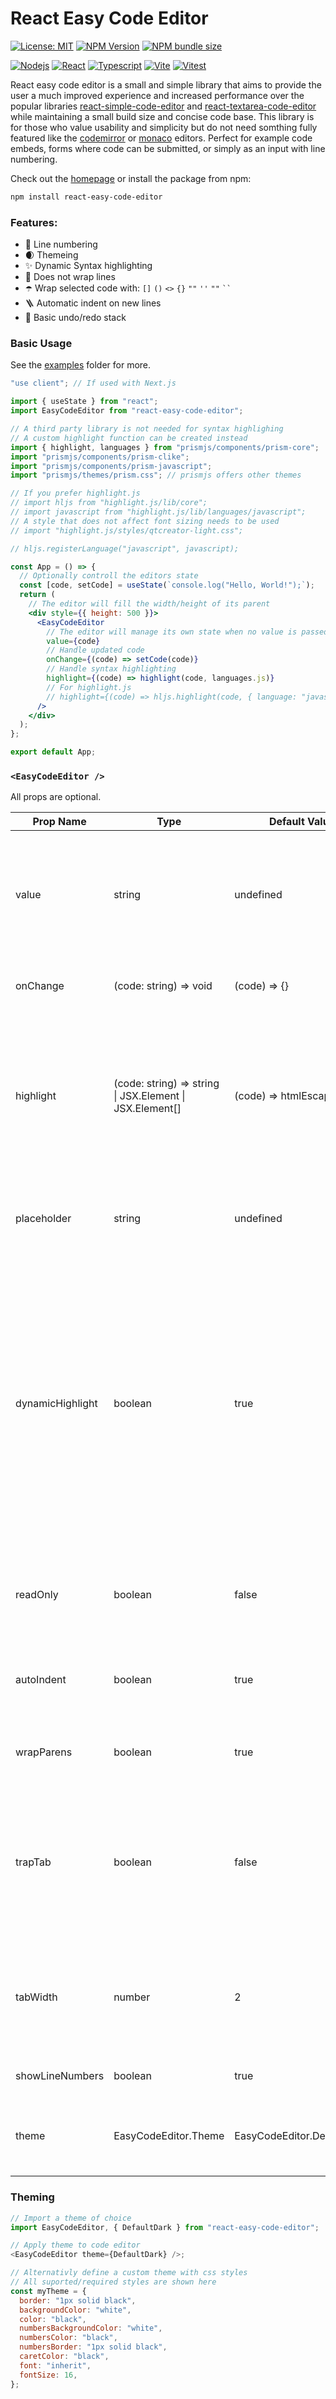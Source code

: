 # React Easy Code Editor

[![License: MIT][license-badge]][license-link]
[![NPM Version][npm-version-badge]][npm-version-link]
[![NPM bundle size][npm-bundle-size-badge]][npm-bundle-size-link]

[![Nodejs][nodejs-badge]][nodejs-link]
[![React][react-badge]][react-link]
[![Typescript][typescript-badge]][typescript-link]
[![Vite][vite-badge]][vite-link]
[![Vitest][vitest-badge]][vitest-link]

React easy code editor is a small and simple library that aims to provide the user a much improved experience and increased performance over the popular libraries [react-simple-code-editor](https://github.com/react-simple-code-editor/react-simple-code-editor) and [react-textarea-code-editor](https://github.com/uiwjs/react-textarea-code-editor) while maintaining a small build size and concise code base. This library is for those who value usability and simplicity but do not need somthing fully featured like the [codemirror](https://github.com/codemirror/dev/) or [monaco](https://github.com/microsoft/monaco-editor) editors. Perfect for example code embeds, forms where code can be submitted, or simply as an input with line numbering.

Check out the [homepage](https://danielcrosby76.github.io/react-easy-code-editor/) or install the package from npm:

```sh
npm install react-easy-code-editor
```

### Features:

- 🔢 Line numbering
- 🌒 Themeing
- ✨ Dynamic Syntax highlighting
- 📜 Does not wrap lines
- ☂️ Wrap selected code with: `[]` `()` `<>` `{}` `""` `''` `""` ` `` `
- 🪜 Automatic indent on new lines
- 🔄 Basic undo/redo stack

### Basic Usage

See the [examples](examples/) folder for more.

```jsx
"use client"; // If used with Next.js

import { useState } from "react";
import EasyCodeEditor from "react-easy-code-editor";

// A third party library is not needed for syntax highlighing
// A custom highlight function can be created instead
import { highlight, languages } from "prismjs/components/prism-core";
import "prismjs/components/prism-clike";
import "prismjs/components/prism-javascript";
import "prismjs/themes/prism.css"; // prismjs offers other themes

// If you prefer highlight.js
// import hljs from "highlight.js/lib/core";
// import javascript from "highlight.js/lib/languages/javascript";
// A style that does not affect font sizing needs to be used
// import "highlight.js/styles/qtcreator-light.css";

// hljs.registerLanguage("javascript", javascript);

const App = () => {
  // Optionally controll the editors state
  const [code, setCode] = useState(`console.log("Hello, World!");`);
  return (
    // The editor will fill the width/height of its parent
    <div style={{ height: 500 }}>
      <EasyCodeEditor
        // The editor will manage its own state when no value is passed in
        value={code}
        // Handle updated code
        onChange={(code) => setCode(code)}
        // Handle syntax highlighting
        highlight={(code) => highlight(code, languages.js)}
        // For highlight.js
        // highlight={(code) => hljs.highlight(code, { language: "javascript" }).value}
      />
    </div>
  );
};

export default App;
```

### `<EasyCodeEditor />`

All props are optional.

| Prop Name        | Type                                                     | Default Value               | Description                                                                                                                                                                                                                              |
| ---------------- | -------------------------------------------------------- | --------------------------- | ---------------------------------------------------------------------------------------------------------------------------------------------------------------------------------------------------------------------------------------- |
| value            | string                                                   | undefined                   | The value(code) to display in the editor. The editor will manage it's own state if no value is passed in.                                                                                                                                |
| onChange         | (code: string) => void                                   | (code) => {}                | Listen for any value changes in the editor.                                                                                                                                                                                              |
| highlight        | (code: string) => string \| JSX.Element \| JSX.Element[] | (code) => htmlEscapedCode   | Function to handle syntax highlighting. Html characters must be escaped if a custom function is used(Does not apply if using JSX).                                                                                                       |
| placeholder      | string                                                   | undefined                   | Placeholder to display when no code is present in the editor.                                                                                                                                                                            |
| dynamicHighlight | boolean                                                  | true                        | Enable or disable highlighting the currently visible range of lines in the editor. Disabling will cause degraded performace on medium to large documents. If the parent element does not have a set height then this should be disabled. |
| readOnly         | boolean                                                  | false                       | Disables the editor allowing only viewing the current value.                                                                                                                                                                             |
| autoIndent       | boolean                                                  | true                        | Maintain the current level of indentation on new lines.                                                                                                                                                                                  |
| wrapParens       | boolean                                                  | true                        | Wrap selected code with: `[]` `()` `<>` `{}` `""` `''` `""` ` `` `                                                                                                                                                                       |
| trapTab          | boolean                                                  | false                       | Trap the tab character in the editor for indentation with the tab key. You should avoid doing this for accessibility reasons.                                                                                                            |
| tabWidth         | number                                                   | 2                           | Determines the number of spaces to be inserted on tab key press. Ignored if trapTab is false.                                                                                                                                            |
| showLineNumbers  | boolean                                                  | true                        | Show or hide line numbers.                                                                                                                                                                                                               |
| theme            | EasyCodeEditor.Theme                                     | EasyCodeEditor.DefaultLight | Simple styling for the editor using a theme object.                                                                                                                                                                                      |

### Theming

```js
// Import a theme of choice
import EasyCodeEditor, { DefaultDark } from "react-easy-code-editor";

// Apply theme to code editor
<EasyCodeEditor theme={DefaultDark} />;

// Alternativly define a custom theme with css styles
// All suported/required styles are shown here
const myTheme = {
  border: "1px solid black",
  backgroundColor: "white",
  color: "black",
  numbersBackgroundColor: "white",
  numbersColor: "black",
  numbersBorder: "1px solid black",
  caretColor: "black",
  font: "inherit",
  fontSize: 16,
};
```

[license-badge]: https://img.shields.io/badge/License-MIT-purple.svg?style=for-the-badge
[license-link]: https://opensource.org/licenses/MIT

<!-- logo=npm -->

[npm-version-badge]: https://img.shields.io/npm/v/react-easy-code-editor?&logoColor=CB3837&style=for-the-badge&color=CB3837&
[npm-version-link]: https://www.npmjs.com/package/react-easy-code-editor
[npm-bundle-size-badge]: https://img.shields.io/bundlephobia/minzip/react-easy-code-editor?style=for-the-badge
[npm-bundle-size-link]: https://bundlephobia.com/package/react-easy-code-editor
[nodejs-badge]: https://shields.io/badge/Node-black?logo=nodedotjs&logoColor=white&style=flat-square
[nodejs-link]: https://nodejs.org/
[react-badge]: https://shields.io/badge/React-black?logo=React&logoColor=white&style=flat-square
[react-link]: https://react.dev/
[typescript-badge]: https://shields.io/badge/TypeScript-black?logo=TypeScript&logoColor=FFF&style=flat-square
[typescript-link]: https://www.typescriptlang.org/
[vite-badge]: https://img.shields.io/badge/vite-black?style=flat-square&logo=vite&logoColor=white
[vite-link]: https://vitejs.dev/
[vitest-badge]: https://img.shields.io/badge/vitest-black?style=flat-square&logo=vitest&logoColor=white
[vitest-link]: https://vitest.dev/
